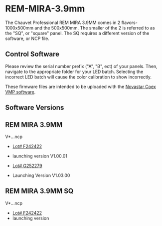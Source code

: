 # REM-MIRA-3.9mm

The Chauvet Professional REM MIRA 3.9MM comes in 2 flavors-1000x500mm and the 500x500mm. The smaller of the 2 is referred to as the "SQ", or "square" panel. The SQ requires a different version of the software, or NCP file.

## Control Software

Please review the serial number prefix ("A", "B", ect) of your panels. Then, navigate to the appropriate folder for your LED batch. Selecting the incorrect LED batch will cause the color calibration to show incorrectly.

These firmware files are intended to be uploaded with the [Novastar Coex VMP software](https://www.novastar.tech/downloads/).

## Software Versions

## REM MIRA 3.9MM

V*.*.*.ncp
- [Lot# F242422](https://github.com/Chauvet-Pro/REM-MIRA3.9MM/raw/refs/heads/main/NCP_FILES/Chauvet%20Professional%20REMMIRA39MM%20%20LOT%23%20F242422%20V1.00.01.ncp)
- launching version V1.00.01

- [Lot# G252279](https://github.com/Chauvet-Pro/REM-MIRA3.9MM/raw/refs/heads/main/NCP_FILES/Chauvet%20Professional_REMMIRA39MM_V1.03.00%20Lot%23%20G252279%20.ncp)
- Launching Version V1.03.00

## REM MIRA 3.9MM SQ
V*.*.*.ncp
- [Lot# F242422](https://github.com/Chauvet-Pro/REM-MIRA3.9MM/raw/refs/heads/main/NCP_FILES/Chauvet%20Professional_REMMIRA39MMSQ%20Lot%23%20F242422%20V1.00.01.ncp)
- launching version



